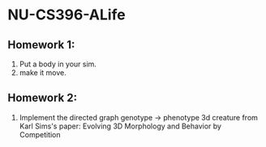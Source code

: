 # NU-CS396-ALife

## Homework 1: 
1. Put a body in your sim.
2. make it move.

## Homework 2: 
1. Implement the directed graph genotype -> phenotype 3d creature from Karl Sims's paper: Evolving 3D Morphology and Behavior by Competition 